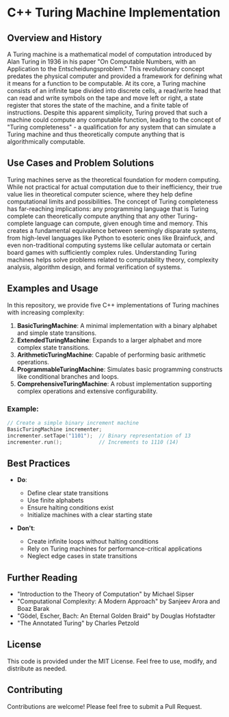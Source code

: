 # C++ Turing Machine Implementation

## Overview and History

A Turing machine is a mathematical model of computation introduced by Alan Turing in 1936 in his paper "On Computable
Numbers, with an Application to the Entscheidungsproblem." This revolutionary concept predates the physical computer and
provided a framework for defining what it means for a function to be computable. At its core, a Turing machine consists
of an infinite tape divided into discrete cells, a read/write head that can read and write symbols on the tape and move
left or right, a state register that stores the state of the machine, and a finite table of instructions. Despite this
apparent simplicity, Turing proved that such a machine could compute any computable function, leading to the concept of
"Turing completeness" - a qualification for any system that can simulate a Turing machine and thus theoretically
compute anything that is algorithmically computable.

## Use Cases and Problem Solutions

Turing machines serve as the theoretical foundation for modern computing. While not practical for actual computation due
to their inefficiency, their true value lies in theoretical computer science, where they help define computational limits
and possibilities. The concept of Turing completeness has far-reaching implications: any programming language that is
Turing complete can theoretically compute anything that any other Turing-complete language can compute, given enough
time and memory. This creates a fundamental equivalence between seemingly disparate systems, from high-level languages
like Python to esoteric ones like Brainfuck, and even non-traditional computing systems like cellular automata or
certain board games with sufficiently complex rules. Understanding Turing machines helps solve problems related to
computability theory, complexity analysis, algorithm design, and formal verification of systems.

## Examples and Usage

In this repository, we provide five C++ implementations of Turing machines with increasing complexity:

1. **BasicTuringMachine**: A minimal implementation with a binary alphabet and simple state transitions.
2. **ExtendedTuringMachine**: Expands to a larger alphabet and more complex state transitions.
3. **ArithmeticTuringMachine**: Capable of performing basic arithmetic operations.
4. **ProgrammableTuringMachine**: Simulates basic programming constructs like conditional branches and loops.
5. **ComprehensiveTuringMachine**: A robust implementation supporting complex operations and extensive configurability.

### Example:

```cpp
// Create a simple binary increment machine
BasicTuringMachine incrementer;
incrementer.setTape("1101");  // Binary representation of 13
incrementer.run();            // Increments to 1110 (14)
```

## Best Practices

- **Do**:
    - Define clear state transitions
    - Use finite alphabets
    - Ensure halting conditions exist
    - Initialize machines with a clear starting state

- **Don't**:
    - Create infinite loops without halting conditions
    - Rely on Turing machines for performance-critical applications
    - Neglect edge cases in state transitions

## Further Reading

- "Introduction to the Theory of Computation" by Michael Sipser
- "Computational Complexity: A Modern Approach" by Sanjeev Arora and Boaz Barak
- "Gödel, Escher, Bach: An Eternal Golden Braid" by Douglas Hofstadter
- "The Annotated Turing" by Charles Petzold

## License

This code is provided under the MIT License. Feel free to use, modify, and distribute as needed.

## Contributing

Contributions are welcome! Please feel free to submit a Pull Request.
